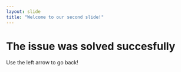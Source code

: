 ```yaml
---
layout: slide
title: "Welcome to our second slide!"
---
```

# The issue was solved succesfully
Use the left arrow to go back!
